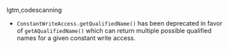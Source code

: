 lgtm,codescanning
* `ConstantWriteAccess.getQualifiedName()` has been deprecated in favor of `getAQualifiedName()` which can return multiple possible qualified names for a given constant write access.
